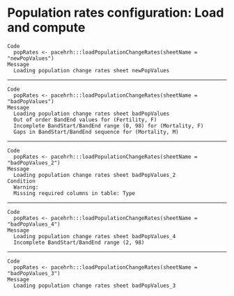 # Population rates configuration: Load and compute

    Code
      popRates <- pacehrh:::loadPopulationChangeRates(sheetName = "newPopValues")
    Message
      Loading population change rates sheet newPopValues

---

    Code
      popRates <- pacehrh:::loadPopulationChangeRates(sheetName = "badPopValues")
    Message
      Loading population change rates sheet badPopValues
      Out of order BandEnd values for (Fertility, F)
      Incomplete BandStart/BandEnd range (0, 98) for (Mortality, F)
      Gaps in BandStart/BandEnd sequence for (Mortality, M)

---

    Code
      popRates <- pacehrh:::loadPopulationChangeRates(sheetName = "badPopValues_2")
    Message
      Loading population change rates sheet badPopValues_2
    Condition
      Warning:
      Missing required columns in table: Type

---

    Code
      popRates <- pacehrh:::loadPopulationChangeRates(sheetName = "badPopValues_4")
    Message
      Loading population change rates sheet badPopValues_4
      Incomplete BandStart/BandEnd range (2, 98)

---

    Code
      popRates <- pacehrh:::loadPopulationChangeRates(sheetName = "badPopValues_3")
    Message
      Loading population change rates sheet badPopValues_3

